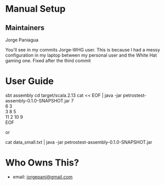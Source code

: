 Manual Setup
==============================

Maintainers
-------------------------
Jorge Paniagua

You'll see in my commits Jorge-WHG user. This is because I had a messy configuration
in my laptop between my personal user and the White Hat gaming one. 
Fixed after the third commit

User Guide
==============================
sbt assembly
cd target/scala.2.13
cat << EOF | java -jar petrostest-assembly-0.1.0-SNAPSHOT.jar
7  
6 3  
3 8 5  
11 2 10 9  
EOF

or

cat data_small.txt | java -jar petrostest-assembly-0.1.0-SNAPSHOT.jar


Who Owns This?
==============================
+ email: jorgepani@gmail.com
